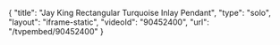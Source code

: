 {
    "title": "Jay King Rectangular Turquoise Inlay Pendant",
    "type": "solo",
    "layout": "iframe-static",
    "videoId": "90452400",
    "url": "\/tvpembed\/90452400"
}